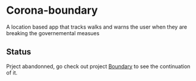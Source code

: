 # Corona-boundary
A location based app that tracks walks and warns the user when they are breaking the governemental measues

## Status

Prject abandonned, go check out project [Boundary](https://github.com/Guillaume-prog/Boundary) to see the continuation of it.
